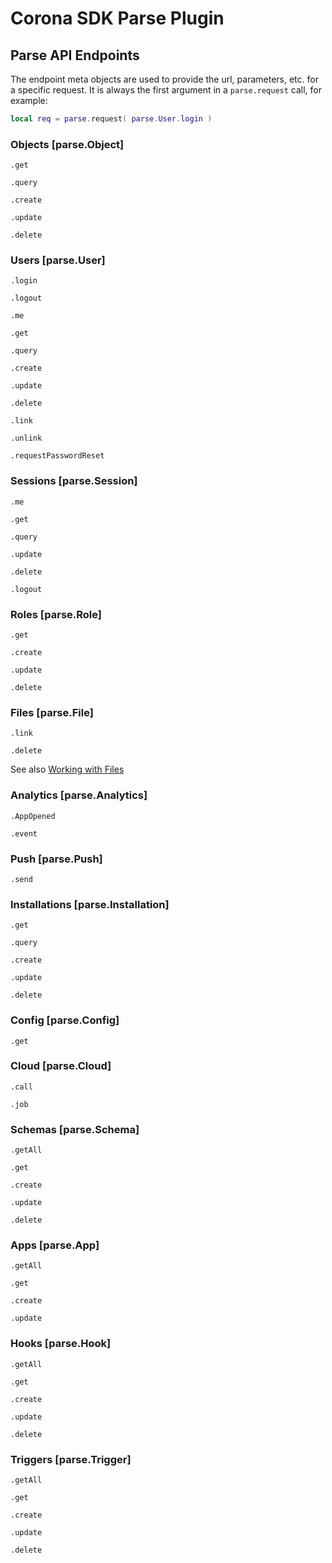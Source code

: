 # Corona SDK Parse Plugin

## Parse API Endpoints

The endpoint meta objects are used to provide the url, parameters, etc. for a specific request. It is always the first argument in a `parse.request` call, for example:

```lua
local req = parse.request( parse.User.login )
```

### Objects [parse.Object]

```.get```

```.query```

```.create```

```.update```

```.delete```

### Users [parse.User]

`.login`

`.logout`

`.me`

`.get`

`.query`

`.create`

`.update`

`.delete`

`.link`

`.unlink`

`.requestPasswordReset`

### Sessions [parse.Session]

`.me`

`.get`

`.query`

`.update`

`.delete`

`.logout`

### Roles [parse.Role]

`.get`

`.create`

`.update`

`.delete`

### Files [parse.File]

`.link`

`.delete`

See also [Working with Files](FileTransfer.md)

### Analytics [parse.Analytics]

`.AppOpened`

`.event`

### Push [parse.Push]

`.send`

### Installations [parse.Installation]

`.get`

`.query`

`.create`

`.update`

`.delete`

### Config [parse.Config]

`.get`

### Cloud [parse.Cloud]

`.call`

`.job`

### Schemas [parse.Schema]

`.getAll`

`.get`

`.create`

`.update`

`.delete`

### Apps [parse.App]

`.getAll`

`.get`

`.create`

`.update`

### Hooks [parse.Hook]

`.getAll`

`.get`

`.create`

`.update`

`.delete`

### Triggers [parse.Trigger]

`.getAll`

`.get`

`.create`

`.update`

`.delete`
